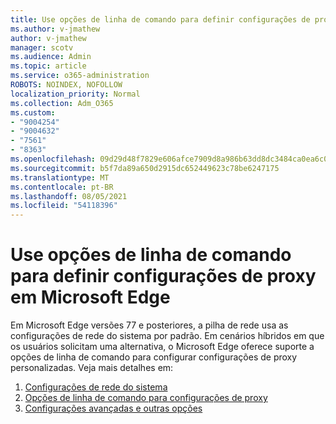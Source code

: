 ```yaml
---
title: Use opções de linha de comando para definir configurações de proxy em Microsoft Edge
ms.author: v-jmathew
author: v-jmathew
manager: scotv
ms.audience: Admin
ms.topic: article
ms.service: o365-administration
ROBOTS: NOINDEX, NOFOLLOW
localization_priority: Normal
ms.collection: Adm_O365
ms.custom:
- "9004254"
- "9004632"
- "7561"
- "8363"
ms.openlocfilehash: 09d29d48f7829e606afce7909d8a986b63dd8dc3484ca0ea6c07af60bc8f1a23
ms.sourcegitcommit: b5f7da89a650d2915dc652449623c78be6247175
ms.translationtype: MT
ms.contentlocale: pt-BR
ms.lasthandoff: 08/05/2021
ms.locfileid: "54118396"
---
```

# <a name="use-command-line-options-to-configure-proxy-settings-in-microsoft-edge"></a>Use opções de linha de comando para definir configurações de proxy em Microsoft Edge

Em Microsoft Edge versões 77 e posteriores, a pilha de rede usa as configurações de rede do sistema por padrão. Em cenários híbridos em que os usuários solicitam uma alternativa, o Microsoft Edge oferece suporte a opções de linha de comando para configurar configurações de proxy personalizadas. Veja mais detalhes em:

1. [Configurações de rede do sistema](https://go.microsoft.com/fwlink/?linkid=2133962)
2. [Opções de linha de comando para configurações de proxy](https://go.microsoft.com/fwlink/?linkid=2134292)
3. [Configurações avançadas e outras opções](https://go.microsoft.com/fwlink/?linkid=2134293)
